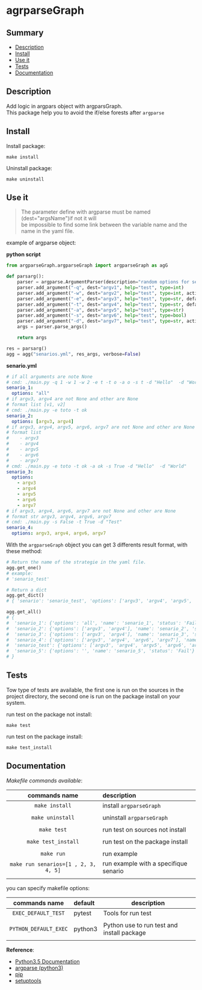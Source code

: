 # agrparseGraph

## Summary

- [Description](#description)
- [Install](#install)
- [Use it](#user-it)
- [Tests](#test)
- [Documentation](#documentation)

## Description
Add logic in argpars object with argparsGraph.  
This package help you to avoid the if/else forests after `argparse`

## Install

Install package:
```shell
make install
```

Uninstall package:
```shell
make uninstall
```

## Use it

> The parameter define with argparse must be named (dest="argsName")if not it will  
> be impossible to find some link between the variable name and the name in the yaml file.

example of argparse object:

**python script**
```python
from argparseGraph.argparseGraph import argparseGraph as agG

def parsarg():
    parser = argparse.ArgumentParser(description="random options for senarios")
    parser.add_argument("-q", dest="argv1", help="test", type=int)
    parser.add_argument("-w", dest="argv2", help="test", type=int, action='append')
    parser.add_argument("-e", dest="argv3", help="test", type=str, default="test3")
    parser.add_argument("-t", dest="argv4", help="test", type=str, default=False)
    parser.add_argument("-a", dest="argv5", help="test", type=str)
    parser.add_argument("-s", dest="argv6", help="test", type=bool)
    parser.add_argument("-d", dest="argv7", help="test", type=str, action='append')
    args = parser.parse_args()

    return args

res = parsarg()
agg = agg("senarios.yml", res_args, verbose=False)
```

**senario.yml**
```yaml
# if all arguments are note None
# cmd: ./main.py -q 1 -w 1 -w 2 -e t -t o -a o -s t -d "Hello"  -d "World"
senario_1:
  options: "all"
# if argv3, argv4 are not None and other are None
# format list [v1, v2]
# cmd: ./main.py -e toto -t ok
senario_2:
  options: [argv3, argv4]
# if argv3, argv4, argv5, argv6, argv7 are not None and other are None
# format list     
#    - argv3
#    - argv4
#    - argv5
#    - argv6
#    - argv7
# cmd: ./main.py -e toto -t ok -a ok -s True -d "Hello"  -d "World"
senario_3:
  options:
    - argv3
    - argv4
    - argv5
    - argv6
    - argv7
# if argv3, argv4, argv6, argv7 are not None and other are None
# format str argv3, argv4, argv6, argv7
# cmd: ./main.py -s False -t True -d "Test"
senario_4:
  options: argv3, argv4, argv6, argv7
```

With the `argparseGraph` object you can get 3 differents result format,
with these method:  
```python
# Return the name of the strategie in the yaml file.
agg.get_one()
# example:
# 'senario_test'

# Return a dict
agg.get_dict()
# { 'senario': 'senario_test', 'options': ['argv3', 'argv4', 'argv5', 'argv6', 'argv7'], 'status': None}

agg.get_all()
# {
#  'senario_1': {'options': 'all', 'name': 'senario_1', 'status': 'Fail'},
#  'senario_2': {'options': ['argv3', 'argv4'], 'name': 'senario_2', 'status': 'Fail'},
#  'senario_3': {'options': ['argv3', 'argv4'], 'name': 'senario_3', 'status': 'Fail'},
#  'senario_4': {'options': ['argv3', 'argv4', 'argv6', 'argv7'], 'name': 'senario_4', 'status': 'Fail'},
#  'senario_test': {'options': ['argv3', 'argv4', 'argv5', 'argv6', 'argv7'], 'name': 'senario_test', 'status': None},
#  'senario_5': {'options': '', 'name': 'senario_5', 'status': 'Fail'}
# }
```

## Tests

Tow type of tests are available, the first one is run on the sources in the project directory,
the second one is run on the package install on your system.

run test on the package not install:
```
make test
```

run test on the package install:
```
make test_install
```


## Documentation

_Makefile commands available_:

|          **commands name**           | **description**                       |
|:------------------------------------:|:------------------------------------- |
|            `make install`            | install `argparseGraph`               |
|                                      |                                       |
|           `make uninstall`           | uninstall `argparseGraph`             |
|                                      |                                       |
|             `make test`              | run test on sources not install       |
|                                      |                                       |
|         `make test_install`          | run test on the package install       |
|                                      |                                       |
|              `make run`              | run example                           |
| `make run senarios=[1 , 2, 3, 4, 5]` | run example with a specifique senario |
|                                      |                                       |

you can specify makefile options:

|   **commands name**   | **default** | **description**                             |
|:---------------------:|:----------- | ------------------------------------------- |
|  `EXEC_DEFAULT_TEST`  | pytest      | Tools for run test                          |
|                       |             |                                             |
| `PYTHON_DEFAULT_EXEC` | python3     | Python use to run  test and install package |
|                       |             |                                             |


__Reference__:

- [Python3.5 Documentation](https://www.python.org/downloads/release/python-350/)
- [argparse (python3)](https://docs.python.org/3/library/argparse.html)
- [pip](https://pip.pypa.io/en/stable/)
- [setuptools](https://setuptools.readthedocs.io/en/latest/)
